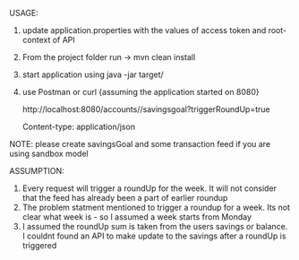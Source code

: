 USAGE:

1) update application.properties with the values of access token and root-context of API
2) From the project folder run -> 
        mvn clean install
3) start application using 
    java -jar target/<name-of-jar-file>
4) use Postman or curl {assuming the application started on 8080}
    
    http://localhost:8080/accounts/<accountId>/savingsgoal?triggerRoundUp=true
    
    Content-type: application/json
    
NOTE: please create savingsGoal and some transaction feed if you are using sandbox model
    
ASSUMPTION:
1) Every request will trigger a roundUp for the week. It will not consider that the feed has already been a part of earlier roundup
2) The problem statment mentioned to trigger a roundup for a week. Its not clear what week is - so I assumed a week starts from Monday
3) I assumed the roundUp sum is taken from the users savings or balance. I couldnt found an API to make update to the savings after a roundUp is triggered

